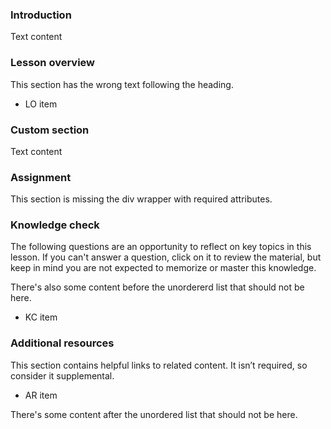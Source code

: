 ### Introduction

Text content

### Lesson overview

This section has the wrong text following the heading.

- LO item

### Custom section

Text content

### Assignment

This section is missing the div wrapper with required attributes.

### Knowledge check

The following questions are an opportunity to reflect on key topics in this lesson. If you can't answer a question, click on it to review the material, but keep in mind you are not expected to memorize or master this knowledge.

There's also some content before the unordererd list that should not be here.

- KC item

### Additional resources

This section contains helpful links to related content. It isn’t required, so consider it supplemental.

- AR item

There's some content after the unordered list that should not be here.
